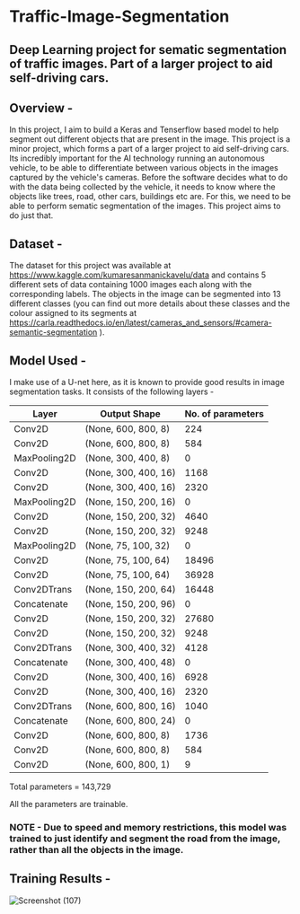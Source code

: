# Traffic-Image-Segmentation
## Deep Learning project for sematic segmentation of traffic images. Part of a larger project to aid self-driving cars.


## Overview - 
In this project, I aim to build a Keras and Tenserflow based model to help segment out different objects that are present in the image. 
This project is a minor project, which forms a part of a larger project to aid self-driving cars. Its incredibly important for the AI technology running an autonomous vehicle, to be able to differentiate between various objects in the images captured by the vehicle's cameras. Before the software decides what to do with the data being collected by the vehicle, it needs to know where the objects like trees, road, other cars, buildings etc are. For this, we need to be able to perform sematic segmentation of the images.
This project aims to do just that.

## Dataset - 
The dataset for this project was available at https://www.kaggle.com/kumaresanmanickavelu/data and contains 5 different sets of data containing 1000 images each along with the corresponding labels. The objects in the image can be segmented into 13 different classes (you can find out more details about these classes and the colour assigned to its segments at https://carla.readthedocs.io/en/latest/cameras_and_sensors/#camera-semantic-segmentation ).

## Model Used -
I make use of a U-net here, as it is known to provide good results in image segmentation tasks. It consists of the following layers -

| Layer | Output Shape | No. of parameters |
|-------|--------------|-------------------|
| Conv2D | (None, 600, 800, 8) | 224 |
| Conv2D | (None, 600, 800, 8) | 584 |
| MaxPooling2D | (None, 300, 400, 8) | 0 |
| Conv2D | (None, 300, 400, 16) | 1168 |
| Conv2D | (None, 300, 400, 16) | 2320 |
| MaxPooling2D | (None, 150, 200, 16) | 0 |
| Conv2D | (None, 150, 200, 32) | 4640 |
| Conv2D | (None, 150, 200, 32) | 9248 |
| MaxPooling2D | (None, 75, 100, 32) | 0 |
| Conv2D | (None, 75, 100, 64) | 18496 |
| Conv2D | (None, 75, 100, 64) | 36928 |
| Conv2DTrans  | (None, 150, 200, 64) | 16448 |
| Concatenate | (None, 150, 200, 96) | 0 |
| Conv2D | (None, 150, 200, 32) | 27680  |
| Conv2D | (None, 150, 200, 32) | 9248 |
| Conv2DTrans | (None, 300, 400, 32) | 4128 |
| Concatenate | (None, 300, 400, 48) | 0 |
| Conv2D | (None, 300, 400, 16) | 6928 |
| Conv2D | (None, 300, 400, 16) | 2320 |
| Conv2DTrans | (None, 600, 800, 16) | 1040 |
| Concatenate | (None, 600, 800, 24) | 0 |
| Conv2D | (None, 600, 800, 8) | 1736 |
| Conv2D | (None, 600, 800, 8) | 584 |
| Conv2D | (None, 600, 800, 1) | 9 |

Total parameters = 143,729 

All the parameters are trainable.




### NOTE - Due to speed and memory restrictions, this model was trained to just identify and segment the road from the image, rather than all the objects in the image.



## Training Results - 

![Screenshot (107)](https://user-images.githubusercontent.com/46377211/65821860-04159200-e259-11e9-836b-f804bb358ca4.png)

